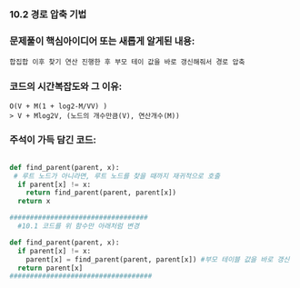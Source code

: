 ### 10.2 경로 압축 기법

### 문제풀이 핵심아이디어 또는 새롭게 알게된 내용: 
    합집합 이후 찾기 연산 진행한 후 부모 테이 값을 바로 갱신해줘서 경로 압축

            
### 코드의 시간복잡도와 그 이유:    
    O(V + M(1 + log2-M/VV) )   
    > V + Mlog2V, (노드의 개수만큼(V), 연산개수(M))

### 주석이 가득 담긴 코드:
```python

def find_parent(parent, x):
 # 루트 노드가 아니라면, 루트 노드를 찾을 때까지 재귀적으로 호출
  if parent[x] != x:
    return find_parent(parent, parent[x])
  return x

##################################
  #10.1 코드를 위 함수만 아래처럼 변경

def find_parent(parent, x):
  if parent[x] != x:
    parent[x] = find_parent(parent, parent[x]) #부모 테이블 값을 바로 갱신
  return parent[x]
###################################

```
